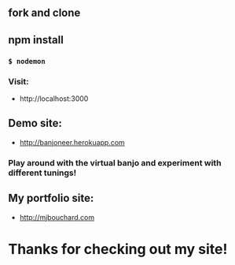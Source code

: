 ## fork and clone

## npm install
### ``$ nodemon``
### Visit:
* http://localhost:3000

## Demo site:
* http://banjoneer.herokuapp.com
### Play around with the virtual banjo and experiment with different tunings!


## My portfolio site:
* http://mjbouchard.com

# Thanks for checking out my site!
